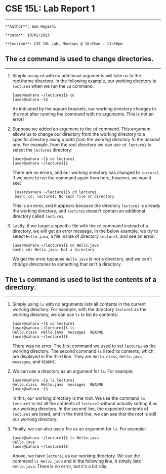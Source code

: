 # CSE 15L: Lab Report 1
---

    **Author**: Sam Hayashi
    
    **Date**: 10/02/2023
    
    **Section**: CSE 15L Lab, Mondays @ 10:00am - 11:50pm

## The ```cd``` command is used to **c**hange **d**irectories.
---

1. Simply using ```cd``` with no additional arguments will take us to the root/home directory. In the following example, our working directory is ```lecture1``` when we run the ```cd``` command:

    ```
    [user@sahara ~/lecture1]$ cd
    [user@sahara ~]$
    ```
   As indicated by the square brackets, our working directory changes to the root after running the command with no arguments. This is not an error!

2. Suppose we added an argument to the ```cd``` command. This argument allows us to change our directory from the working directory to a specific directory *using a path from the working directory to the desired one.* For example, from the root directory we can use ```cd lecture1``` to select the ```lecture1``` directory:
    ```
    [user@sahara ~]$ cd lecture1
    [user@sahara ~/lecture1]$
    ```
   There are no errors, and our working directory has changed to ```lecture1```. If we were to run the command again from here, however, we would see:
   ```
    [user@sahara ~/lecture1]$ cd lecture1
    bash: cd: lecture1: No such file or directory
    ```
   This is an error, and it appears because the directory ```lecture1``` is already the working directory, and ```lecture1``` doesn't contain an additional directory called ```lecture1```.
   

3. Lastly, if we target a specific file with the ```cd``` command instead of a directory, we will get an error message. In the below example, we try to select ```Hello.java```, a file inside of directory ```lecture1```, and see an error:

    ```
    [user@sahara ~/lecture1]$ cd Hello.java
    bash: cd: Hello.java: Not a directory
    ```
   We get the error because ```Hello.java``` is not a directory, and we can't *change directories* to something that isn't a directory.

## The ```ls``` command is used to list the contents of a directory.
---

1. Simply using ```ls``` with no arguments lists all contents in the current working directory. For example, with the directory ```lecture1``` as the working directory, we can use ```ls``` to list its contents:

   ```
   [user@sahara ~]$ cd lecture1
   [user@sahara ~/lecture1]$ ls
   Hello.class  Hello.java  messages  README
   [user@sahara ~/lecture1]$
   ```

   There was no error. The first command we used to set ```lecture1``` as the working directory. The second command ```ls``` listed its contents, which are displayed in the third line. They are ```Hello.class```, ```Hello.java```, ```messages```, and ```README```.

2. We can use a directory as an argument for ```ls```. For example:

   ```
   [user@sahara ~]$ ls lecture1
   Hello.class  Hello.java  messages  README
   [user@sahara ~]$
   ```

   In this, our working directory is the root. We use the command ```ls lecture1``` to list all the contents of ```lecture1``` without actually setting it as our working directory. In the second line, the expected contents of ```lecture1``` are listed, and in the third line, we can see that the root is still our working directory.

3. Finally, we can also use a file as an argument for ```ls```. For example:

   ```
   [user@sahara ~/lecture1]$ ls Hello.java
   Hello.java
   [user@sahara ~/lecture1]$
   ```

   Above, we have ```lecture1``` as our working directory. We use the command ```ls Hello.java``` and in the following line, it simply lists ```Hello.java```. There is no error, but it's a bit silly.
